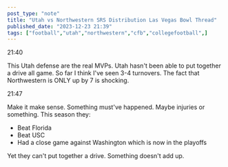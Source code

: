 ```yaml
---
post_type: "note" 
title: "Utah vs Northwestern SRS Distribution Las Vegas Bowl Thread"
published_date: "2023-12-23 21:39"
tags: ["football","utah","northwestern","cfb","collegefootball",]
---
```


21:40

This Utah defense are the real MVPs. Utah hasn't been able to put together a drive all game. So far I think I've seen 3-4 turnovers. The fact that Northwestern is ONLY up by 7 is shocking. 

21:47

Make it make sense. Something must've happened. Maybe injuries or something. This season they:

- Beat Florida
- Beat USC
- Had a close game against Washington which is now in the playoffs

Yet they can't put together a drive. Something doesn't add up.